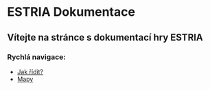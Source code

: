 # ESTRIA Dokumentace
## Vítejte na stránce s dokumentací hry ESTRIA
### Rychlá navigace:
* [Jak řídit?](/tutorials/drive.md)
* [Mapy](/Mapy/Mapy.md)
